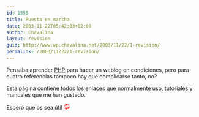 ```yaml
---
id: 1355
title: Puesta en marcha
date: 2003-11-22T05:42:03+02:00
author: Chavalina
layout: revision
guid: http://www.wp.chavalina.net/2003/11/22/1-revision/
permalink: /2003/11/22/1-revision/
---
```

<p align="left">
  Pensaba aprender <acronym title="Hypertext PreProcessor">PHP</acronym> para hacer un weblog en condiciones, pero para cuatro referencias tampoco hay que complicarse tanto, no?
</p>

<p align="left">
  Esta página contiene todos los enlaces que normalmente uso, tutoriales y manuales que me han gustado.
</p>

<p align="left">
  Espero que os sea &uacute;til <img src="/imagenes/emoticonos/beso.gif" alt="emo" />
</p>